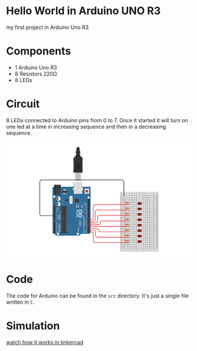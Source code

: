 # Hello World in Arduino UNO R3

my first project in Arduino Uno R3

# Components

* 1 Arduino Uno R3
* 8 Resistors 220Ω
* 8 LEDs

# Circuit

8 LEDs connected to Arduino pins from 0 to 7. Once it started it will turn on one led at a time in increasing sequence
and then in a decreasing sequence.

![Circuit Preview](doc/arduino-hello-world-circuit-preview.png)

# Code

The code for Arduino can be found in the `src` directory. It's just a single file written in `C`.

# Simulation

[watch how it works in tinkercad](https://www.tinkercad.com/things/0lzlp52z709)

